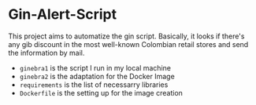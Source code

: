 # Gin-Alert-Script
This project aims to automatize the gin script. Basically, it looks if there's any gib discount in the most well-known Colombian retail stores and send the information by mail.

- `ginebra1` is the script I run in my local machine
- `ginebra2` is the adaptation for the Docker Image
- `requirements` is the list of necessarry libraries
- `Dockerfile` is the setting up for the image creation

